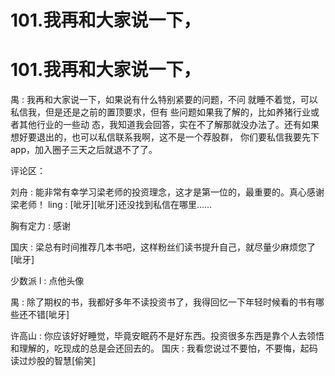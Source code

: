 # 101.我再和大家说一下，

# 101.我再和大家说一下，

禺 : 我再和大家说一下，如果说有什么特别紧要的问题，不问 就睡不着觉，可以私信我，但是还是之前的置顶要求，但有 些问题如果我了解的，比如养猪行业或者其他行业的一些动 态，我知道我会回答，实在不了解那就没办法了。还有如果 想好要退出的，也可以私信联系我啊，这不是一个荐股群， 你们要私信我要先下 app，加入圈子三天之后就退不了了。

评论区：

刘舟 : 能非常有幸学习梁老师的投资理念，这才是第一位的，最重要的。真心感谢梁老师！ ling : [呲牙][呲牙]还没找到私信在哪里……

胸有定力 : 感谢

国庆 : 梁总有时间推荐几本书吧，这样粉丝们读书提升自己，就尽量少麻烦您了[呲牙]

少数派 l : 点他头像

禺 : 除了期权的书，我都好多年不读投资书了，我得回忆一下年轻时候看的书有哪些还不错[呲牙]

许高山 : 你应该好好睡觉，毕竟安眠药不是好东西。投资很多东西是靠个人去领悟和理解的，吃现成的总是会还回去的。 国庆 : 我看您说过不要怕，不要悔，起码读过炒股的智慧[偷笑]